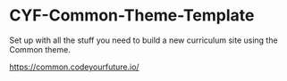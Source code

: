 # CYF-Common-Theme-Template

Set up with all the stuff you need to build a new curriculum site using the Common theme. 

https://common.codeyourfuture.io/

